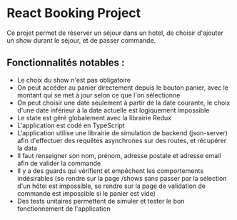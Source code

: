 # React Booking Project

Ce projet permet de réserver un séjour dans un hotel, de choisir d'ajouter un show durant le séjour, et de passer commande.

## Fonctionnalités notables :

- Le choix du show n'est pas obligatoire
- On peut accéder au panier directement depuis le bouton panier, avec le montant qui se met à jour selon ce que l'on sélectionne
- On peut choisir une date seulement à partir de la date courante, le choix d'une date inférieur à la date actuelle est logiquement impossible
- Le state est géré globalement avec la librairie Redux
- L'application est codé en TypeScript
- L'application utilise une librairie de simulation de backend (json-server) afin d'effectuer des requêtes asynchrones sur des routes, et récupérer la data
- Il faut renseigner son nom, prénom, adresse postale et adresse email afin de valider la commande
- Il y a des guards qui vérifient et empêchent les comportements indésirables (se rendre sur la page /shows sans passer par la sélection d'un hôtel est impossible, se rendre sur la page de validation de commande est impossible si le panier est vide)
- Des tests unitaires permettent de simuler et tester le bon fonctionnement de l'application